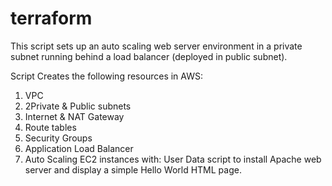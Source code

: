 # terraform

This script sets up an auto scaling web server environment in a private subnet running behind a load balancer (deployed in public subnet).

Script Creates the following resources in AWS:

1) VPC
2) 2Private & Public subnets
3) Internet & NAT Gateway
4) Route tables
5) Security Groups
6) Application Load Balancer
7) Auto Scaling EC2 instances with: User Data script to install Apache web server and display a simple Hello World HTML page.

